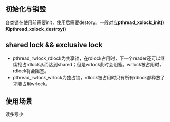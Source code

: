 ## 初始化与销毁

各类锁在使用前需要init，使用后需要destory。一般对应**pthread_xxlock_init()**和**pthread_xxlock_destroy()**

## shared lock && exclusive lock

- pthread_rwlock_rdlock为共享锁，在rdlock占用时，下一个reader还可以继续抢占rdlock从而达到shared；但是wrlock此时会阻塞。wrlock被占用时，rdlock将会阻塞。
- pthread_rwlock_wrlock为独占锁，rdlock被占用时只有所有rdlock都释放了才能占用wrlock。

## 使用场景

读多写少

